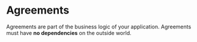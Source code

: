 # Agreements

Agreements are part of the business logic of your application. Agreements must have **no dependencies** on the outside world.